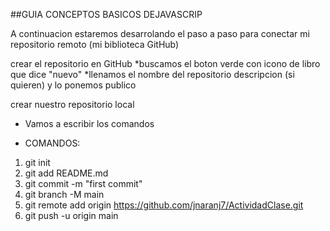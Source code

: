 ##GUIA CONCEPTOS BASICOS DEJAVASCRIP


A continuacion estaremos desarrolando el paso a paso para conectar mi repositorio remoto (mi biblioteca GitHub)


crear el repositorio en GitHub
*buscamos el boton verde con icono de libro que dice "nuevo"
*llenamos el nombre del repositorio descripcion (si quieren) y lo ponemos publico

crear nuestro repositorio local





* Vamos a escribir los comandos 
- COMANDOS:
1. git init
2. git add README.md
3. git commit -m "first commit"
4. git branch -M main
5. git remote add origin https://github.com/jnaranj7/ActividadClase.git
6. git push -u origin main




